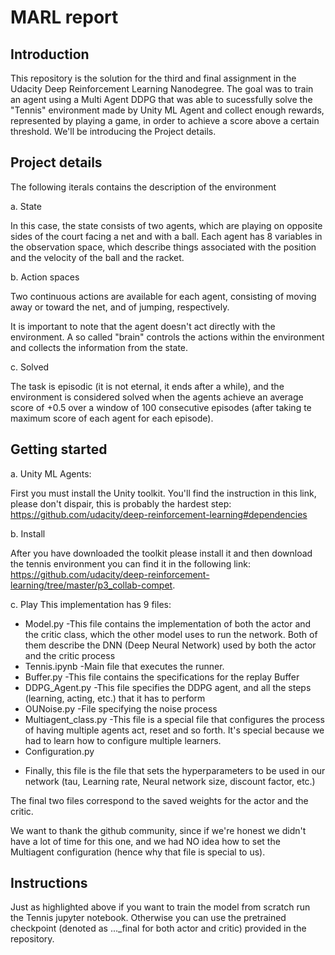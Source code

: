 # MARL report



## Introduction

This repository is the solution for the third and final assignment in the Udacity Deep Reinforcement Learning Nanodegree. The goal was to train an agent using a Multi Agent DDPG that was able to sucessfully solve the "Tennis" environment made by Unity ML Agent and collect enough rewards, represented by playing a game, in order to achieve a score above a certain threshold. We'll be introducing the Project details.

## Project details

The following iterals contains the description of the environment

a. State

In this case, the state consists of two agents, which are playing on opposite sides of the court facing a net and with a ball. Each agent has 8 variables in the observation space, which describe things associated with the position and the velocity of the ball and the racket.

b. Action spaces

Two continuous actions are available for each agent, consisting of moving away or toward the net, and of jumping, respectively. 

It is important to note that the agent doesn't act directly with the environment. A so called "brain" controls the actions within the environment and collects the information from the state.

c. Solved 

The task is episodic (it is not eternal, it ends after a while), and the environment is considered solved when the agents achieve an average score of +0.5 over a window of 100 consecutive episodes (after taking te maximum score of each agent for each episode). 


## Getting started

a. Unity ML Agents:

First you must install the Unity toolkit. You'll find the instruction in this link, please don't dispair, this is probably the hardest step: <href>https://github.com/udacity/deep-reinforcement-learning#dependencies
	
b. Install
	
After you have downloaded the toolkit please install it and then download the tennis environment you can find it in the following link: <href>https://github.com/udacity/deep-reinforcement-learning/tree/master/p3_collab-compet.
	
c. Play
This implementation has 9 files:

* Model.py
-This file contains the implementation of both the actor and the critic class, which the other model uses to run the network. Both of them describe the DNN (Deep Neural Network) used by both the actor and the critic process
* Tennis.ipynb
-Main file that executes the runner.
* Buffer.py
-This file contains the specifications for the replay Buffer
* DDPG_Agent.py
-This file specifies the DDPG agent, and all the steps (learning, acting, etc.) that it has to perform
* OUNoise.py
-File specifying the noise process
* Multiagent_class.py
-This file is a special file that configures the process of having multiple agents act, reset and so forth. It's special because we had to learn how to configure multiple learners.
* Configuration.py
- Finally, this file is the file that sets the hyperparameters to be used in our network (tau, Learning rate, Neural network size, discount factor, etc.)

The final two files correspond to the saved weights for the actor and the critic.

We want to thank the github community, since if we're honest we didn't have a lot of time for this one, and we had NO idea how to set the Multiagent configuration (hence why that file is special to us).

## Instructions

Just as highlighted above if you want to train the model from scratch run the Tennis jupyter notebook. Otherwise you can use the pretrained checkpoint (denoted as ..._final for both actor and critic) provided in the repository. 
